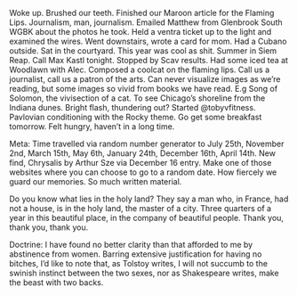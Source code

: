 Woke up. Brushed our teeth. Finished our Maroon article for the Flaming Lips. Journalism, man, journalism. Emailed Matthew from Glenbrook South WGBK about the photos he took. Held a ventra ticket up to the light and examined the wires. Went downstairs, wrote a card for mom. Had a Cubano outside. Sat in the courtyard. This year was cool as shit. Summer in Siem Reap. Call Max Kastl tonight. Stopped by Scav results. Had some iced tea at Woodlawn with Alec. Composed a coolcat on the flaming lips. Call us a journalist, call us a patron of the arts. Can never visualize images as we’re reading, but some images so vivid from books we have read. E.g Song of Solomon, the vivisection of a cat. To see Chicago’s shoreline from the Indiana dunes. Bright flash, thundering out? Started @tobyvfitness. Pavlovian conditioning with the Rocky theme. Go get some breakfast tomorrow. Felt hungry, haven’t in a long time. 

Meta: Time travelled via random number generator to July 25th, November 2nd, March 15th, May 6th, January 24th, December 16th, April 14th. New find, Chrysalis by Arthur Sze via December 16 entry. Make one of those websites where you can choose to go to a random date. How fiercely we guard our memories. So much written material.

Do you know what lies in the holy land? They say a man who, in France, had not a house, is in the holy land, the master of a city. Three quarters of a year in this beautiful place, in the company of beautiful people. Thank you, thank you, thank you.  

Doctrine: I have found no better clarity than that afforded to me by abstinence from women. Barring extensive justification for having no bitches, I’d like to note that, as Tolstoy writes, I will not succumb to the swinish instinct between the two sexes, nor as Shakespeare writes, make the beast with two backs.